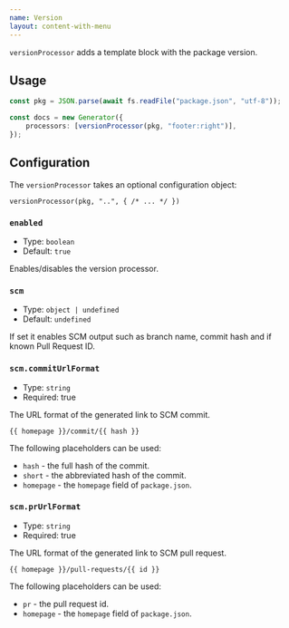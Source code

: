 ```yaml
---
name: Version
layout: content-with-menu
---
```


`versionProcessor` adds a template block with the package version.

## Usage

```ts
const pkg = JSON.parse(await fs.readFile("package.json", "utf-8"));

const docs = new Generator({
    processors: [versionProcessor(pkg, "footer:right")],
});
```

## Configuration

The `versionProcessor` takes an optional configuration object:

`versionProcessor(pkg, "..", { /* ... */ })`

### `enabled`

-   Type: `boolean`
-   Default: `true`

Enables/disables the version processor.

### `scm`

-   Type: `object | undefined`
-   Default: `undefined`

If set it enables SCM output such as branch name, commit hash and if known Pull Request ID.

### `scm.commitUrlFormat`

-   Type: `string`
-   Required: true

The URL format of the generated link to SCM commit.

`{{ homepage }}/commit/{{ hash }}`

The following placeholders can be used:

-   `hash` - the full hash of the commit.
-   `short` - the abbreviated hash of the commit.
-   `homepage` - the `homepage` field of `package.json`.

### `scm.prUrlFormat`

-   Type: `string`
-   Required: true

The URL format of the generated link to SCM pull request.

`{{ homepage }}/pull-requests/{{ id }}`

The following placeholders can be used:

-   `pr` - the pull request id.
-   `homepage` - the `homepage` field of `package.json`.
